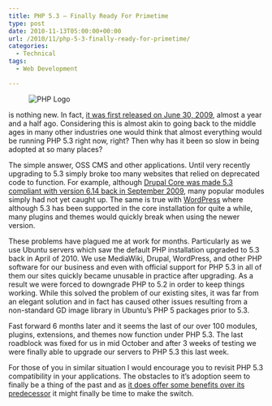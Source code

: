 ```yaml
---
title: PHP 5.3 – Finally Ready For Primetime
type: post
date: 2010-11-13T05:00:00+00:00
url: /2010/11/php-5-3-finally-ready-for-primetime/
categories:
  - Technical
tags:
  - Web Development

---
```

<div class="wp-block-image">
  <figure class="alignright"><img decoding="async" src="/images/2010/11/PHP-Logo-225x118-1.png" alt="PHP Logo" class="wp-image-5666" /></figure>
</div>

is nothing new. In fact, <a href="http://www.php.net/archive/2009.php#id2009-06-30-1" target="_blank" rel="noopener noreferrer">it was first released on June 30, 2009</a>, almost a year and a half ago. Considering this is almost akin to going back to the middle ages in many other industries one would think that almost everything would be running PHP 5.3 right now, right? Then why has it been so slow in being adopted at so many places?

The simple answer, OSS CMS and other applications. Until very recently upgrading to 5.3 simply broke too many websites that relied on deprecated code to function.  For example, although <a href="http://drupal.org/requirements" target="_blank" rel="noopener noreferrer">Drupal Core was made 5.3 compliant with version 6.14 back in September 2009</a>, many popular modules simply had not yet caught up. The same is true with <a href="http://www.wordpress.org" target="_blank" rel="noopener noreferrer">WordPress</a> where although 5.3 has been supported in the core installation for quite a while, many plugins and themes would quickly break when using the newer version.

These problems have plagued me at work for months. Particularly as we use Ubuntu servers which saw the default PHP installation upgraded to 5.3 back in April of 2010. We use MediaWiki, Drupal, WordPress, and other PHP software for our business and even with official support for PHP 5.3 in all of them our sites quickly became unusable in practice after upgrading. As a result we were forced to downgrade PHP to 5.2 in order to keep things working. While this solved the problem of our existing sites, it was far from an elegant solution and in fact has caused other issues resulting from a non-standard GD image library in Ubuntu’s PHP 5 packages prior to 5.3.

Fast forward 6 months later and it seems the last of our over 100 modules, plugins, extensions, and themes now function under PHP 5.3. The last roadblock was fixed for us in mid October and after 3 weeks of testing we were finally able to upgrade our servers to PHP 5.3 this last week.

For those of you in similar situation I would encourage you to revisit PHP 5.3 compatibility in your applications. The obstacles to it’s adoption seem to finally be a thing of the past and as <a href="http://www.phpclasses.org/blog/post/94-Upcoming-PHP-53-features-and-beyond.html" target="_blank" rel="noopener noreferrer">it does offer some benefits over its predecessor</a> it might finally be time to make the switch.